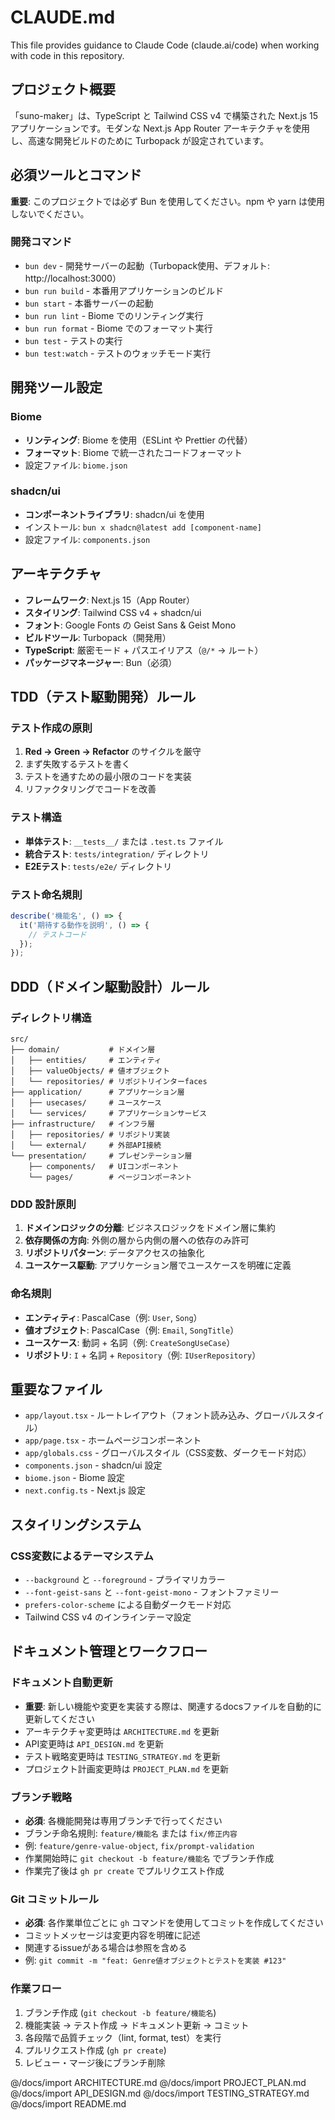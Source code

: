 # CLAUDE.md

This file provides guidance to Claude Code (claude.ai/code) when working with code in this repository.

## プロジェクト概要

「suno-maker」は、TypeScript と Tailwind CSS v4 で構築された Next.js 15 アプリケーションです。モダンな Next.js App Router アーキテクチャを使用し、高速な開発ビルドのために Turbopack が設定されています。

## 必須ツールとコマンド

**重要**: このプロジェクトでは必ず Bun を使用してください。npm や yarn は使用しないでください。

### 開発コマンド
- `bun dev` - 開発サーバーの起動（Turbopack使用、デフォルト: http://localhost:3000）
- `bun run build` - 本番用アプリケーションのビルド
- `bun start` - 本番サーバーの起動
- `bun run lint` - Biome でのリンティング実行
- `bun run format` - Biome でのフォーマット実行
- `bun test` - テストの実行
- `bun test:watch` - テストのウォッチモード実行

## 開発ツール設定

### Biome
- **リンティング**: Biome を使用（ESLint や Prettier の代替）
- **フォーマット**: Biome で統一されたコードフォーマット
- 設定ファイル: `biome.json`

### shadcn/ui
- **コンポーネントライブラリ**: shadcn/ui を使用
- インストール: `bun x shadcn@latest add [component-name]`
- 設定ファイル: `components.json`

## アーキテクチャ

- **フレームワーク**: Next.js 15（App Router）
- **スタイリング**: Tailwind CSS v4 + shadcn/ui
- **フォント**: Google Fonts の Geist Sans & Geist Mono
- **ビルドツール**: Turbopack（開発用）
- **TypeScript**: 厳密モード + パスエイリアス（`@/*` → ルート）
- **パッケージマネージャー**: Bun（必須）

## TDD（テスト駆動開発）ルール

### テスト作成の原則
1. **Red → Green → Refactor** のサイクルを厳守
2. まず失敗するテストを書く
3. テストを通すための最小限のコードを実装
4. リファクタリングでコードを改善

### テスト構造
- **単体テスト**: `__tests__/` または `.test.ts` ファイル
- **統合テスト**: `tests/integration/` ディレクトリ
- **E2Eテスト**: `tests/e2e/` ディレクトリ

### テスト命名規則
```typescript
describe('機能名', () => {
  it('期待する動作を説明', () => {
    // テストコード
  });
});
```

## DDD（ドメイン駆動設計）ルール

### ディレクトリ構造
```
src/
├── domain/           # ドメイン層
│   ├── entities/     # エンティティ
│   ├── valueObjects/ # 値オブジェクト
│   └── repositories/ # リポジトリインターfaces
├── application/      # アプリケーション層
│   ├── usecases/     # ユースケース
│   └── services/     # アプリケーションサービス
├── infrastructure/   # インフラ層
│   ├── repositories/ # リポジトリ実装
│   └── external/     # 外部API接続
└── presentation/     # プレゼンテーション層
    ├── components/   # UIコンポーネント
    └── pages/        # ページコンポーネント
```

### DDD 設計原則
1. **ドメインロジックの分離**: ビジネスロジックをドメイン層に集約
2. **依存関係の方向**: 外側の層から内側の層への依存のみ許可
3. **リポジトリパターン**: データアクセスの抽象化
4. **ユースケース駆動**: アプリケーション層でユースケースを明確に定義

### 命名規則
- **エンティティ**: PascalCase（例: `User`, `Song`）
- **値オブジェクト**: PascalCase（例: `Email`, `SongTitle`）
- **ユースケース**: 動詞 + 名詞（例: `CreateSongUseCase`）
- **リポジトリ**: `I` + 名詞 + `Repository`（例: `IUserRepository`）

## 重要なファイル

- `app/layout.tsx` - ルートレイアウト（フォント読み込み、グローバルスタイル）
- `app/page.tsx` - ホームページコンポーネント
- `app/globals.css` - グローバルスタイル（CSS変数、ダークモード対応）
- `components.json` - shadcn/ui 設定
- `biome.json` - Biome 設定
- `next.config.ts` - Next.js 設定

## スタイリングシステム

### CSS変数によるテーマシステム
- `--background` と `--foreground` - プライマリカラー
- `--font-geist-sans` と `--font-geist-mono` - フォントファミリー
- `prefers-color-scheme` による自動ダークモード対応
- Tailwind CSS v4 のインラインテーマ設定

## ドキュメント管理とワークフロー

### ドキュメント自動更新
- **重要**: 新しい機能や変更を実装する際は、関連するdocsファイルを自動的に更新してください
- アーキテクチャ変更時は `ARCHITECTURE.md` を更新
- API変更時は `API_DESIGN.md` を更新
- テスト戦略変更時は `TESTING_STRATEGY.md` を更新
- プロジェクト計画変更時は `PROJECT_PLAN.md` を更新

### ブランチ戦略
- **必須**: 各機能開発は専用ブランチで行ってください
- ブランチ命名規則: `feature/機能名` または `fix/修正内容`
- 例: `feature/genre-value-object`, `fix/prompt-validation`
- 作業開始時に `git checkout -b feature/機能名` でブランチ作成
- 作業完了後は `gh pr create` でプルリクエスト作成

### Git コミットルール
- **必須**: 各作業単位ごとに `gh` コマンドを使用してコミットを作成してください
- コミットメッセージは変更内容を明確に記述
- 関連するissueがある場合は参照を含める
- 例: `git commit -m "feat: Genre値オブジェクトとテストを実装 #123"`

### 作業フロー
1. ブランチ作成 (`git checkout -b feature/機能名`)
2. 機能実装 → テスト作成 → ドキュメント更新 → コミット
3. 各段階で品質チェック（lint, format, test）を実行
4. プルリクエスト作成 (`gh pr create`)
5. レビュー・マージ後にブランチ削除

@/docs/import ARCHITECTURE.md
@/docs/import PROJECT_PLAN.md
@/docs/import API_DESIGN.md
@/docs/import TESTING_STRATEGY.md
@/docs/import README.md
